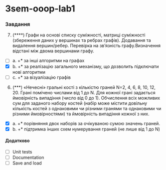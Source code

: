 # 3sem-ooop-lab1

### Завдання   

7. (****) Графи на основі списку суміжності, матриці суміжності (збереження даних у вершинах та ребрах графів). Додавання та видалення вершин/ребер. Перевірка на зв’язність графу.Визначення відстані між двома вершинами графу.
- [ ] a. +* за інші алгоритми на графах
- [x] b. +* за реалізацію загального механізму, що дозволить підключати нові алгоритми
- [ ] c. +* за візуалізацію графів

6. (***) «Нечесні» гральні кості з кількістю граней N=2, 4, 6, 8, 10, 12, 20.
Грані помічено числами від 1 до N. Для кожної грані задається
ймовірність випадіння (число від 0 до 1). Обчислення всіх можливих
сум для заданого набору костей (набір може містити довільну кількість
костей з однаковими чи різними гранями та однаковими чи різними
ймовірностями) та ймовірність випадіння кожної з них.
- [x] a. +* порівняння двох наборів за очікуваною сумою значень граней.
- [x] b. +* підтримка інших схем нумерування граней (не лише від 1 до N)

#### Додатково  
- [ ] Unit tests  
- [ ] Documentation 
- [ ] Save and load
